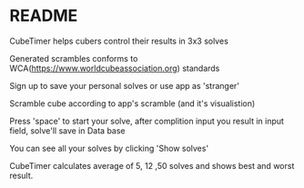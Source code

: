 # README

CubeTimer helps cubers control their results in 3x3 solves

Generated scrambles conforms to WCA(https://www.worldcubeassociation.org) standards

Sign up to save your personal solves or use app as 'stranger'

Scramble cube according to app's scramble (and it's visualistion)

Press 'space' to start your solve, after complition input you result in input field, solve'll save in Data base

You can see all your solves by clicking 'Show solves'

CubeTimer calculates average of 5, 12 ,50 solves and shows best and worst result.
